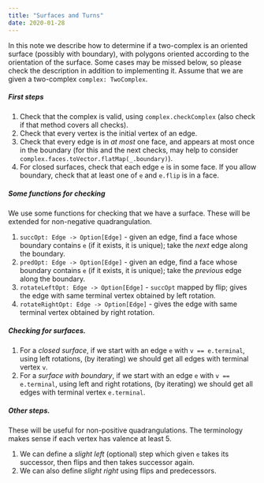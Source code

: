```yaml
---
title: "Surfaces and Turns"
date: 2020-01-28
---
```


In this note we describe how to determine if a two-complex is an oriented surface (possibly with boundary), with polygons oriented according to the orientation of the surface. Some cases may be missed below, so please check the description in addition to implementing it. Assume that we are given a two-complex `complex: TwoComplex`.

##### First steps

1. Check that the complex is valid, using `complex.checkComplex` (also check if that method covers all checks).
2. Check that every vertex is the initial vertex of an edge.
3. Check that every edge is in _at most_ one face, and appears at most once in the boundary (for this and the next checks, may help to consider `complex.faces.toVector.flatMap(_.boundary)`).
4. For closed surfaces, check that each edge `e` is in some face. If you allow boundary, check that at least one of `e` and `e.flip` is in a face.

##### Some functions for checking

We use some functions for checking that we have a surface. These will be extended for non-negative quadrangulation.

1. `succOpt: Edge -> Option[Edge]` - given an edge, find a face whose boundary contains `e` (if it exists, it is unique); take the _next_ edge along the boundary.
2. `predOpt: Edge -> Option[Edge]` - given an edge, find a face whose boundary contains `e` (if it exists, it is unique); take the _previous_ edge along the boundary.
3. `rotateLeftOpt: Edge -> Option[Edge]` - `succOpt` mapped by flip; gives the edge with same terminal vertex obtained by left rotation.
4. `rotateRightOpt: Edge -> Option[Edge]` - gives the edge with same terminal vertex obtained by right rotation.

##### Checking for surfaces.

1. For a _closed surface_, if we start with an edge `e` with `v == e.terminal`, using left rotations, (by iterating) we should get all edges with terminal vertex `v`.
2. For a _surface with boundary_, if we start with an edge `e` with `v == e.terminal`, using left and right rotations, (by iterating) we should get all edges with terminal vertex `e.terminal`.

##### Other steps.

These will be useful for non-positive quadrangulations. The terminology makes sense if each vertex has valence at least $5$.

1. We can define a _slight left_ (optional) step which given `e` takes its successor, then flips and then takes successor again.
2. We can also define _slight right_ using flips and predecessors.
